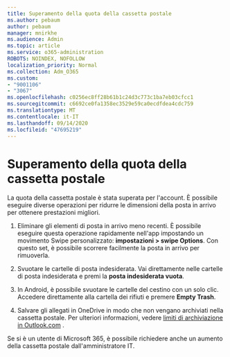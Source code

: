 ```yaml
---
title: Superamento della quota della cassetta postale
ms.author: pebaum
author: pebaum
manager: mnirkhe
ms.audience: Admin
ms.topic: article
ms.service: o365-administration
ROBOTS: NOINDEX, NOFOLLOW
localization_priority: Normal
ms.collection: Adm_O365
ms.custom:
- "9001106"
- "3067"
ms.openlocfilehash: c0256ec8ff28b61b1c24d3c773c1ba7eb03cfcc1
ms.sourcegitcommit: c6692ce0fa1358ec3529e59ca0ecdfdea4cdc759
ms.translationtype: MT
ms.contentlocale: it-IT
ms.lasthandoff: 09/14/2020
ms.locfileid: "47695219"
---
```

# <a name="mailbox-quota-exceeded"></a>Superamento della quota della cassetta postale

La quota della cassetta postale è stata superata per l'account. È possibile eseguire diverse operazioni per ridurre le dimensioni della posta in arrivo per ottenere prestazioni migliori.

1. Eliminare gli elementi di posta in arrivo meno recenti. È possibile eseguire questa operazione rapidamente nell'app impostando un movimento Swipe personalizzato: **impostazioni > swipe Options**. Con questo set, è possibile scorrere facilmente la posta in arrivo per rimuoverla.

2. Svuotare le cartelle di posta indesiderata. Vai direttamente nelle cartelle di posta indesiderata e premi la **posta indesiderata vuota**.

3. In Android, è possibile svuotare le cartelle del cestino con un solo clic. Accedere direttamente alla cartella dei rifiuti e premere **Empty Trash**. 

4. Salvare gli allegati in OneDrive in modo che non vengano archiviati nella cassetta postale. Per ulteriori informazioni, vedere [limiti di archiviazione in Outlook.com](https://support.office.com/article/storage-limits-in-outlook-com-7ac99134-69e5-4619-ac0b-2d313bba5e9e) . 

Se si è un utente di Microsoft 365, è possibile richiedere anche un aumento della cassetta postale dall'amministratore IT.
